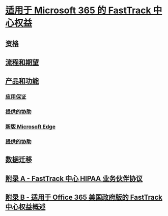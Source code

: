 # [适用于 Microsoft 365 的 FastTrack 中心权益](introduction.md)
## [资格](eligibility.md)
## [流程和期望](process-and-expectations.md)
## [产品和功能](products-and-capabilities.md)
### [应用保证](Win-10-app-assure.md)
### [提供的协助](Win-10-app-assure-assistance-offered.md)
### [新版 Microsoft Edge](Win-10-microsoft-edge.md)
### [提供的协助](Win-10-microsoft-edge-assistance-offered.md)
## [数据迁移](data-migration.md)
## [附录 A - FastTrack 中心 HIPAA 业务伙伴协议](O365-hipaa-business-associate-agreement.md)
## [附录 B - 适用于 Office 365 美国政府版的 FastTrack 中心权益概述](US-Gov-appendix-overview.md)

